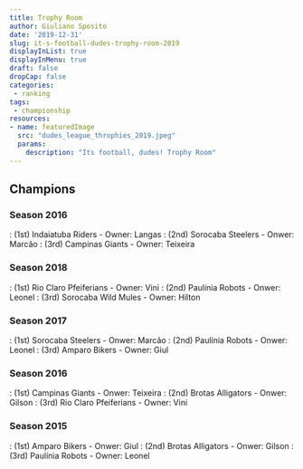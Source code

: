 ```yaml
---
title: Trophy Room
author: Giuliano Sposito
date: '2019-12-31'
slug: it-s-football-dudes-trophy-room-2019
displayInList: true
displayInMenu: true
draft: false
dropCap: false
categories:
 - ranking
tags:
 - championship
resources:
- name: featuredImage
  src: "dudes_league_throphies_2019.jpeg"
  params:
    description: "Its football, dudes! Trophy Room"
---
```


<!--more-->

## Champions


### Season 2016
: (1st) Indaiatuba Riders - Owner: Langas
: (2nd) Sorocaba Steelers - Onwer: Marcão
: (3rd) Campinas Giants - Owner: Teixeira


### Season 2018
: (1st) Rio Claro Pfeiferians - Owner: Vini
: (2nd) Paulínia Robots - Onwer: Leonel
: (3rd) Sorocaba Wild Mules - Owner: Hilton


### Season 2017
: (1st) Sorocaba Steelers - Onwer: Marcão
: (2nd) Paulínia Robots - Onwer: Leonel
: (3rd) Amparo Bikers - Owner: Giul


### Season 2016
: (1st) Campinas Giants - Onwer: Teixeira
: (2nd) Brotas Alligators - Onwer: Gilson
: (3rd) Rio Claro Pfeiferians - Owner: Vini


### Season 2015
: (1st) Amparo Bikers - Onwer: Giul
: (2nd) Brotas Alligators - Onwer: Gilson
: (3rd) Paulínia Robots - Owner: Leonel